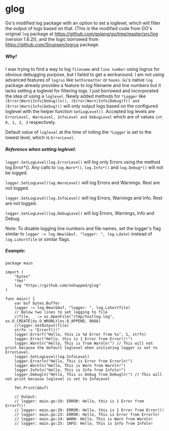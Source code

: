 # glog
Go's modified log package with an option to set a loglevel, which will filter the output of logs based on that.
(This is the modified code from GO's original `log` package at https://github.com/golang/go/tree/master/src/log (version 1.6.2)), and the logic borrowed from https://github.com/Sirupsen/logrus package.

##### Why!
I was trying to find a way to log `filename` and `line number` using logrus for obvious debugging purpose, but I failed to get a workaround. I am not using advanced features of `logrus` like `SetFormatter` or `hooks`. `Go`'s native `log` package already provides a feature to log filename and line numbers but it lacks setting a loglevel for filtering logs. I just borrowed and incorporated the idea of using a `loglevel`.
Newly added methods for `*Logger` like `(Error|Warn|Info|Debug)ln(), (Error|Warn|Info|Debug)f() and (Error|Warn|Info|Debug)()` will only output logs based on the configured loglevel with the helper function `SetLogLevel()`. Accepted log levels are `ErrorLevel, WarnLevel, InfoLevel and DebugLevel` which are of values `int 0, 1, 2, 3` respectively.

Default value of `loglevel` at the time of initing the `*Logger` is set to the lowest level, which is `ErrorLevel`.

##### Reference when setting loglevel:

`logger.SetLogLevel(log.ErrorLevel)` will log only Errors using the method log.Error*(). Any calls to `log.Warn*()`, `log.Info*()` and `log.Debug*()` will not be logged.

`logger.SetLogLevel(log.WarnLevel)` will log Errors and Warnings. Rest are not logged.

`logger.SetLogLevel(log.InfoLevel)` will log Errors, Warnings and Info. Rest are not logged.

`logger.SetLogLevel(log.DebugLevel)` will log Errors, Warnings, Info and Debug.

Note: To disable logging line numbers and file names, set the logger's flag similar to `logger := log.New(&buf, "logger: ", log.Ldate)` instead of `log.Lshortfile` or similar flags.

##### Example:

```
package main

import (
	"bytes"
	"fmt"
	log "https://github.com/nohupped/glog"
)

func main() {
	var buf bytes.Buffer
	logger := log.New(&buf, "logger: ", log.Lshortfile)
	// Below two lines to set logging to file
	//file, _ := os.OpenFile("/tmp/testlog.log", os.O_CREATE|os.O_WRONLY|os.O_APPEND, 0666)
	//logger.SetOutput(file)
	strfn := "Errorf()!"
	logger.Errorf("Hello, this is %d Error from %s", 1, strfn)
	logger.Error("Hello, this is 1 Error from Error()!")
	logger.Warnln("Hello, This is from Warnln!") // This will not print because the default loglevel when initiating logger is set to ErrorLevel.
	logger.SetLogLevel(log.InfoLevel)
	logger.Errorln("Hello, This is Error from Errorln!")
	logger.Warnln("Hello, This is Warn from Warnln!")
	logger.Infoln("Hello, This is Info from Infoln!")
	logger.Debugln("Hello, This is Debug from Debugln!") // This will not print because loglevel is set to InfoLevel

	fmt.Print(&buf)

	// Output:
	// logger: main.go:19: ERROR: Hello, this is 1 Error from Errorf()!
	// logger: main.go:20: ERROR: Hello, this is 1 Error from Error()!
	// logger: main.go:23: ERROR: Hello, This is Error from Errorln!
	// logger: main.go:24: WARN: Hello, This is Warn from Warnln!
	// logger: main.go:25: INFO: Hello, This is Info from Infoln!

```
